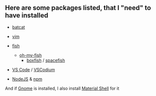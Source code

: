   ## Here are some packages listed, that I "need" to have installed
  
  * [batcat](https://github.com/sharkdp/bat)
  * [vim](https://www.vim.org/)
  * [fish](https://fishshell.com/)
    * [oh-my-fish](https://github.com/oh-my-fish/oh-my-fish)
      * [boxfish](https://github.com/joelwanner/theme-boxfish) / [spacefish](https://github.com/matchai/spacefish)
  * [VS Code](https://code.visualstudio.com/) / [VSCodium](https://vscodium.com/)

  * [NodeJS]() & [npm]()

And if [Gnome](https://www.gnome.org/) is installed, I also install [Material Shell](https://material-shell.com/) for it
